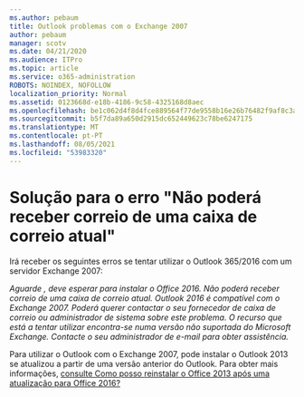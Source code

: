 ```yaml
---
ms.author: pebaum
title: Outlook problemas com o Exchange 2007
author: pebaum
manager: scotv
ms.date: 04/21/2020
ms.audience: ITPro
ms.topic: article
ms.service: o365-administration
ROBOTS: NOINDEX, NOFOLLOW
localization_priority: Normal
ms.assetid: 0123668d-e18b-4186-9c58-4325168d8aec
ms.openlocfilehash: be1c062d4f8d4fce889564f77de9558b16e26b76482f9af8c3a6b5e20966445a
ms.sourcegitcommit: b5f7da89a650d2915dc652449623c78be6247175
ms.translationtype: MT
ms.contentlocale: pt-PT
ms.lasthandoff: 08/05/2021
ms.locfileid: "53983320"
---
```

# <a name="solution-for-error-you-wont-be-able-to-receive-mail-from-a-current-mailbox"></a>Solução para o erro "Não poderá receber correio de uma caixa de correio atual"
Irá receber os seguintes erros se tentar utilizar o Outlook 365/2016 com um servidor Exchange 2007:

*Aguarde , deve esperar para instalar o Office 2016. Não poderá receber correio de uma caixa de correio atual. Outlook 2016 é compatível com o Exchange 2007. Poderá querer contactar o seu fornecedor de caixa de correio ou administrador de sistema sobre este problema. O recurso que está a tentar utilizar encontra-se numa versão não suportada do Microsoft Exchange. Contacte o seu administrador de e-mail para obter assistência.*

Para utilizar o Outlook com o Exchange 2007, pode instalar o Outlook 2013 se atualizou a partir de uma versão anterior do Outlook. Para obter mais informações, [consulte Como posso reinstalar o Office 2013 após uma atualização para Office 2016?](https://support.office.com/article/a6ca92f4-cbb4-4609-9fdb-f8d3dd6812f3)